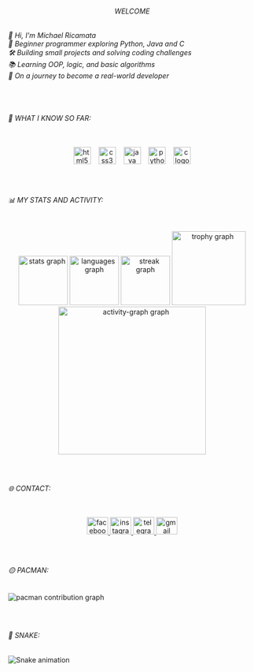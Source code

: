<h6 align="center">WELCOME</h6>

<h6 align="left">👋 Hi, I'm Michael Ricamata <br>🧠 Beginner programmer exploring Python, Java and C<br>🛠️ Building small projects and solving coding challenges  <br>📚 Learning OOP, logic, and basic algorithms  <br>🚀 On a journey to become a real-world developer</h6>

###

<br clear="both">

<h6 align="left">🌟 WHAT I KNOW SO FAR:</h6>

###

<br clear="both">

<div align="center">
  <img src="https://cdn.jsdelivr.net/gh/devicons/devicon/icons/html5/html5-original.svg" height="35" alt="html5 logo"  />
  <img width="8" />
  <img src="https://cdn.jsdelivr.net/gh/devicons/devicon/icons/css3/css3-original.svg" height="35" alt="css3 logo"  />
  <img width="8" />
  <img src="https://cdn.jsdelivr.net/gh/devicons/devicon/icons/java/java-original.svg" height="35" alt="java logo"  />
  <img width="8" />
  <img src="https://cdn.jsdelivr.net/gh/devicons/devicon/icons/python/python-original.svg" height="35" alt="python logo"  />
  <img width="8" />
  <img src="https://cdn.jsdelivr.net/gh/devicons/devicon/icons/c/c-original.svg" height="35" alt="c logo"  />
</div>

###

<br clear="both">

<h6 align="left">📊 MY STATS AND ACTIVITY:</h6>

###

<br clear="both">

<div align="center">
  <img src="https://github-readme-stats.vercel.app/api?username=MikeyMadeIt&hide_title=true&hide_rank=false&show_icons=false&include_all_commits=true&count_private=true&disable_animations=true&theme=dracula&locale=en&hide_border=true&order=1" height="100" alt="stats graph"  />
  <img src="https://github-readme-stats.vercel.app/api/top-langs?username=MikeyMadeIt&locale=en&hide_title=true&layout=compact&card_width=320&langs_count=6&theme=dracula&hide_border=true&order=2&custom_title=MY%20LANGUAGES" height="100" alt="languages graph"  />
  <img src="https://streak-stats.demolab.com?user=MikeyMadeIt&locale=en&mode=daily&theme=dracula&hide_border=true&border_radius=5&date_format=j/n%5B/Y%5D&order=3" height="100" alt="streak graph"  />
  <img src="https://github-profile-trophy.vercel.app?username=MikeyMadeIt&theme=dracula&column=-1&row=1&margin-w=8&margin-h=8&no-bg=false&no-frame=true&order=4" height="150" alt="trophy graph"  />
  <img src="https://github-readme-activity-graph.vercel.app/graph?username=MikeyMadeIt&radius=16&theme=react&area=true&order=5&hide_border=true&hide_title=true" height="300" alt="activity-graph graph"  />
</div>

###

<br clear="both">

<h6 align="left">🌐 CONTACT:</h6>

###

<br clear="both">

<div align="center">
  <a href="https://www.facebook.com/mikeymansta" target="_blank">
    <img src="https://raw.githubusercontent.com/maurodesouza/profile-readme-generator/master/src/assets/icons/social/facebook/default.svg" width="43" height="35" alt="facebook logo"  />
  </a>
  <a href="https://www.instagram.com/mikieeyy" target="_blank">
    <img src="https://raw.githubusercontent.com/maurodesouza/profile-readme-generator/master/src/assets/icons/social/instagram/default.svg" width="43" height="35" alt="instagram logo"  />
  </a>
  <a href="t.me/mikeymansta" target="_blank">
    <img src="https://raw.githubusercontent.com/maurodesouza/profile-readme-generator/master/src/assets/icons/social/telegram/default.svg" width="43" height="35" alt="telegram logo"  />
  </a>
  <a href="michaelangeloricamata@gmail.com" target="_blank">
    <img src="https://raw.githubusercontent.com/maurodesouza/profile-readme-generator/master/src/assets/icons/social/gmail/default.svg" width="43" height="35" alt="gmail logo"  />
  </a>
</div>

###

<br clear="both">

<h6 align="left">🟡 PACMAN:</h6>

###

<picture>
  <source media="(prefers-color-scheme: dark)" srcset="https://raw.githubusercontent.com/MikeyMadeIt/MikeyMadeIt/output/pacman-contribution-graph-dark.svg">
  <source media="(prefers-color-scheme: light)" srcset="https://raw.githubusercontent.com/MikeyMadeIt/MikeyMadeIt/output/pacman-contribution-graph.svg">
  <img alt="pacman contribution graph" src="https://raw.githubusercontent.com/MikeyMadeIt/MikeyMadeIt/output/pacman-contribution-graph.svg">
</picture>

###

<br clear="both">

<h6 align="left">🐍 SNAKE:</h6>

###

<img src="https://raw.githubusercontent.com/MikeyMadeIt/MikeyMadeIt/output/snake.svg" alt="Snake animation" />

###
